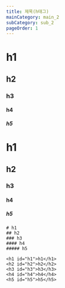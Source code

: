 ```yaml
---
title: 제목(h태그)
mainCategory: main_2
subCategory: sub_2
pageOrder: 1
---
```


# h1
## h2
### h3
#### h4
##### h5

<h1 id="h1">h1</h1>
<h2 id="h2">h2</h2>
<h3 id="h3">h3</h3>
<h4 id="h4">h4</h4>
<h5 id="h5">h5</h5>

```마크다운
# h1
## h2
### h3
#### h4
##### h5

<h1 id="h1">h1</h1>
<h2 id="h2">h2</h2>
<h3 id="h3">h3</h3>
<h4 id="h4">h4</h4>
<h5 id="h5">h5</h5>

```